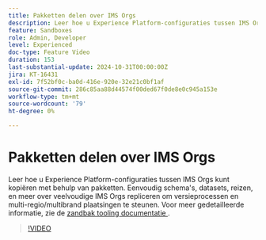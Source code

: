 ```yaml
---
title: Pakketten delen over IMS Orgs
description: Leer hoe u Experience Platform-configuraties tussen IMS Orgs kunt kopiëren met behulp van pakketten. Eenvoudig schema's, datasets, reizen, en meer over veelvoudige IMS Orgs repliceren om multi-regio/multibrand plaatsingen te steunen.
feature: Sandboxes
role: Admin, Developer
level: Experienced
doc-type: Feature Video
duration: 153
last-substantial-update: 2024-10-31T00:00:00Z
jira: KT-16431
exl-id: 7f52bf0c-ba0d-416e-920e-32e21c0bf1af
source-git-commit: 286c85aa88d44574f00ded67f0de8e0c945a153e
workflow-type: tm+mt
source-wordcount: '79'
ht-degree: 0%

---
```


# Pakketten delen over IMS Orgs

Leer hoe u Experience Platform-configuraties tussen IMS Orgs kunt kopiëren met behulp van pakketten. Eenvoudig schema&#39;s, datasets, reizen, en meer over veelvoudige IMS Orgs repliceren om versieprocessen en multi-regio/multibrand plaatsingen te steunen. Voor meer gedetailleerde informatie, zie de [ zandbak tooling documentatie ](https://experienceleague.adobe.com/nl/docs/experience-platform/sandbox/ui/sharing-packages-across-orgs).

>[!VIDEO](https://video.tv.adobe.com/v/3443923/?learn=on&enablevpops&captions=dut)
